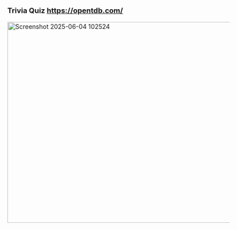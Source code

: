 ### Trivia Quiz https://opentdb.com/

<img width="957" height="457" alt="Screenshot 2025-06-04 102524" src="https://github.com/user-attachments/assets/d9352865-b90c-47bf-8133-46e7b8e3b4c9" />

